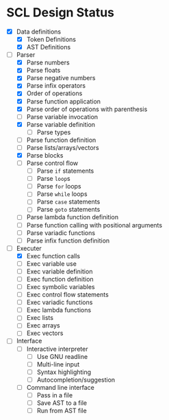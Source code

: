 # SCL Design Status

- [x] Data definitions
  - [x] Token Definitions
  - [x] AST Definitions

- [ ] Parser
  - [x] Parse numbers
  - [x] Parse floats
  - [x] Parse negative numbers
  - [x] Parse infix operators
  - [x] Order of operations
  - [x] Parse function application
  - [x] Parse order of operations with parenthesis
  - [ ] Parse variable invocation
  - [x] Parse variable definition
    - [ ] Parse types
  - [ ] Parse function definition
  - [ ] Parse lists/arrays/vectors
  - [x] Parse blocks
  - [ ] Parse control flow
    - [ ] Parse `if` statements
    - [ ] Parse `loop`s
    - [ ] Parse `for` loops
    - [ ] Parse `while` loops
    - [ ] Parse `case` statements
    - [ ] Parse `goto` statements
  - [ ] Parse lambda function definition
  - [ ] Parse function calling with positional arguments
  - [ ] Parse variadic functions
  - [ ] Parse infix function definition

- [ ] Executer
  - [x] Exec function calls
  - [ ] Exec variable use
  - [ ] Exec variable definition
  - [ ] Exec function definition
  - [ ] Exec symbolic variables
  - [ ] Exec control flow statements
  - [ ] Exec variadic functions
  - [ ] Exec lambda functions
  - [ ] Exec lists
  - [ ] Exec arrays
  - [ ] Exec vectors

- [ ] Interface
  - [ ] Interactive interpreter
    - [ ] Use GNU readline
    - [ ] Multi-line input
    - [ ] Syntax highlighting
    - [ ] Autocompletion/suggestion
  - [ ] Command line interface
    - [ ] Pass in a file
    - [ ] Save AST to a file
    - [ ] Run from AST file
